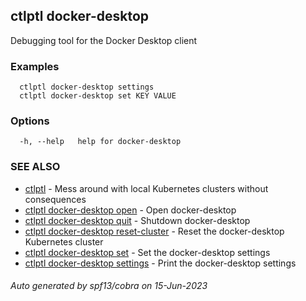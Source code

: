 ## ctlptl docker-desktop

Debugging tool for the Docker Desktop client

### Examples

```
  ctlptl docker-desktop settings
  ctlptl docker-desktop set KEY VALUE
```

### Options

```
  -h, --help   help for docker-desktop
```

### SEE ALSO

* [ctlptl](ctlptl.md)	 - Mess around with local Kubernetes clusters without consequences
* [ctlptl docker-desktop open](ctlptl_docker-desktop_open.md)	 - Open docker-desktop
* [ctlptl docker-desktop quit](ctlptl_docker-desktop_quit.md)	 - Shutdown docker-desktop
* [ctlptl docker-desktop reset-cluster](ctlptl_docker-desktop_reset-cluster.md)	 - Reset the docker-desktop Kubernetes cluster
* [ctlptl docker-desktop set](ctlptl_docker-desktop_set.md)	 - Set the docker-desktop settings
* [ctlptl docker-desktop settings](ctlptl_docker-desktop_settings.md)	 - Print the docker-desktop settings

###### Auto generated by spf13/cobra on 15-Jun-2023
